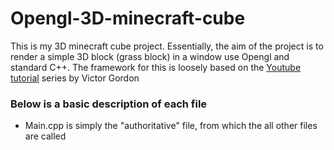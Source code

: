 # Opengl-3D-minecraft-cube
This is my 3D minecraft cube project. Essentially, the aim of the project is to render a simple 3D block (grass block) in a window use Opengl and standard C++. The framework for this is loosely based on the [Youtube tutorial](https://www.youtube.com/playlist?list=PLPaoO-vpZnumdcb4tZc4x5Q-v7CkrQ6M-) series by Victor Gordon 
<br>
<h3> Below is a basic description of each file </h3>
<ul>
  <li> Main.cpp is simply the "authoritative" file, from which the all other files are called</li>
  
</ul>
  
  
